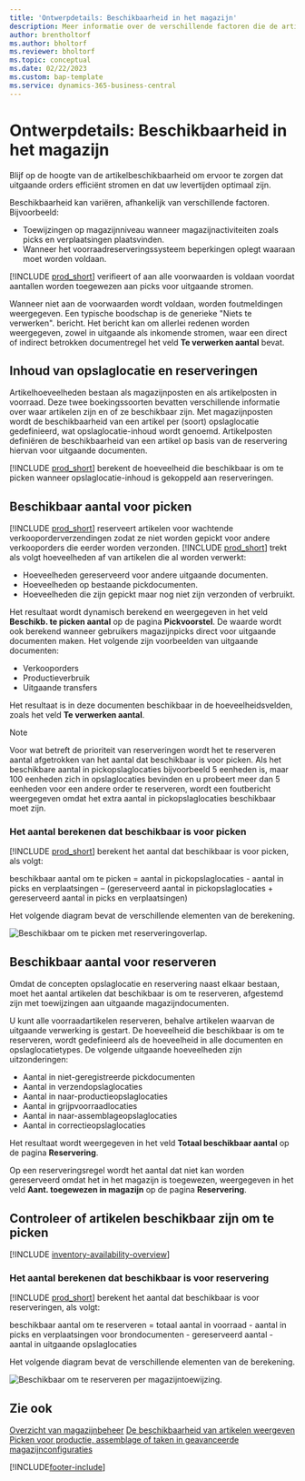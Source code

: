 ```yaml
---
title: 'Ontwerpdetails: Beschikbaarheid in het magazijn'
description: Meer informatie over de verschillende factoren die de artikelbeschikbaarheid in uw magazijn beïnvloeden.
author: brentholtorf
ms.author: bholtorf
ms.reviewer: bholtorf
ms.topic: conceptual
ms.date: 02/22/2023
ms.custom: bap-template
ms.service: dynamics-365-business-central
---
```

# Ontwerpdetails: Beschikbaarheid in het magazijn

Blijf op de hoogte van de artikelbeschikbaarheid om ervoor te zorgen dat uitgaande orders efficiënt stromen en dat uw levertijden optimaal zijn.  

Beschikbaarheid kan variëren, afhankelijk van verschillende factoren. Bijvoorbeeld:

* Toewijzingen op magazijnniveau wanneer magazijnactiviteiten zoals picks en verplaatsingen plaatsvinden.
* Wanneer het voorraadreserveringssysteem beperkingen oplegt waaraan moet worden voldaan.

[!INCLUDE [prod_short](includes/prod_short.md)] verifieert of aan alle voorwaarden is voldaan voordat aantallen worden toegewezen aan picks voor uitgaande stromen.

Wanneer niet aan de voorwaarden wordt voldaan, worden foutmeldingen weergegeven. Een typische boodschap is de generieke "Niets te verwerken". bericht. Het bericht kan om allerlei redenen worden weergegeven, zowel in uitgaande als inkomende stromen, waar een direct of indirect betrokken documentregel het veld **Te verwerken aantal** bevat.

## Inhoud van opslaglocatie en reserveringen  

Artikelhoeveelheden bestaan als magazijnposten en als artikelposten in voorraad. Deze twee boekingssoorten bevatten verschillende informatie over waar artikelen zijn en of ze beschikbaar zijn. Met magazijnposten wordt de beschikbaarheid van een artikel per (soort) opslaglocatie gedefinieerd, wat opslaglocatie-inhoud wordt genoemd. Artikelposten definiëren de beschikbaarheid van een artikel op basis van de reservering hiervan voor uitgaande documenten.  

[!INCLUDE [prod_short](includes/prod_short.md)] berekent de hoeveelheid die beschikbaar is om te picken wanneer opslaglocatie-inhoud is gekoppeld aan reserveringen.  

## Beschikbaar aantal voor picken  

[!INCLUDE [prod_short](includes/prod_short.md)] reserveert artikelen voor wachtende verkooporderverzendingen zodat ze niet worden gepickt voor andere verkooporders die eerder worden verzonden. [!INCLUDE [prod_short](includes/prod_short.md)] trekt als volgt hoeveelheden af van artikelen die al worden verwerkt:

* Hoeveelheden gereserveerd voor andere uitgaande documenten.
* Hoeveelheden op bestaande pickdocumenten.
* Hoeveelheden die zijn gepickt maar nog niet zijn verzonden of verbruikt.  

Het resultaat wordt dynamisch berekend en weergegeven in het veld **Beschikb. te picken aantal** op de pagina **Pickvoorstel**. De waarde wordt ook berekend wanneer gebruikers magazijnpicks direct voor uitgaande documenten maken. Het volgende zijn voorbeelden van uitgaande documenten:

* Verkooporders
* Productieverbruik
* Uitgaande transfers

Het resultaat is in deze documenten beschikbaar in de hoeveelheidsvelden, zoals het veld **Te verwerken aantal**.  

> [!NOTE]  
> Voor wat betreft de prioriteit van reserveringen wordt het te reserveren aantal afgetrokken van het aantal dat beschikbaar is voor picken. Als het beschikbare aantal in pickopslaglocaties bijvoorbeeld 5 eenheden is, maar 100 eenheden zich in opslaglocaties bevinden en u probeert meer dan 5 eenheden voor een andere order te reserveren, wordt een foutbericht weergegeven omdat het extra aantal in pickopslaglocaties beschikbaar moet zijn.  

### Het aantal berekenen dat beschikbaar is voor picken  

[!INCLUDE [prod_short](includes/prod_short.md)] berekent het aantal dat beschikbaar is voor picken, als volgt:  

beschikbaar aantal om te picken = aantal in pickopslaglocaties - aantal in picks en verplaatsingen – (gereserveerd aantal in pickopslaglocaties + gereserveerd aantal in picks en verplaatsingen)  

Het volgende diagram bevat de verschillende elementen van de berekening.  

![Beschikbaar om te picken met reserveringoverlap.](media/design_details_warehouse_management_availability_2.png "Beschikbaar om te picken met reserveringoverlap")  

## Beschikbaar aantal voor reserveren

Omdat de concepten opslaglocatie en reservering naast elkaar bestaan, moet het aantal artikelen dat beschikbaar is om te reserveren, afgestemd zijn met toewijzingen aan uitgaande magazijndocumenten.  

U kunt alle voorraadartikelen reserveren, behalve artikelen waarvan de uitgaande verwerking is gestart. De hoeveelheid die beschikbaar is om te reserveren, wordt gedefinieerd als de hoeveelheid in alle documenten en opslaglocatietypes. De volgende uitgaande hoeveelheden zijn uitzonderingen:  

* Aantal in niet-geregistreerde pickdocumenten  
* Aantal in verzendopslaglocaties  
* Aantal in naar-productieopslaglocaties  
* Aantal in grijpvoorraadlocaties  
* Aantal in naar-assemblageopslaglocaties  
* Aantal in correctieopslaglocaties  

Het resultaat wordt weergegeven in het veld **Totaal beschikbaar aantal** op de pagina **Reservering**.  

Op een reserveringsregel wordt het aantal dat niet kan worden gereserveerd omdat het in het magazijn is toegewezen, weergegeven in het veld **Aant. toegewezen in magazijn** op de pagina **Reservering**.  

## Controleer of artikelen beschikbaar zijn om te picken

[!INCLUDE [inventory-availability-overview](includes/inventory-availability-overview.md)]

### Het aantal berekenen dat beschikbaar is voor reservering

[!INCLUDE [prod_short](includes/prod_short.md)] berekent het aantal dat beschikbaar is voor reserveringen, als volgt:  

beschikbaar aantal om te reserveren = totaal aantal in voorraad - aantal in picks en verplaatsingen voor brondocumenten - gereserveerd aantal - aantal in uitgaande opslaglocaties  

Het volgende diagram bevat de verschillende elementen van de berekening.  

![Beschikbaar om te reserveren per magazijntoewijzing.](media/design_details_warehouse_management_availability_3.png "Beschikbaar om te reserveren per magazijntoewijzing")  

## Zie ook  

[Overzicht van magazijnbeheer](design-details-warehouse-management.md)
[De beschikbaarheid van artikelen weergeven](inventory-how-availability-overview.md)
[Picken voor productie, assemblage of taken in geavanceerde magazijnconfiguraties](warehouse-how-to-pick-for-internal-operations-in-advanced-warehousing.md)

[!INCLUDE[footer-include](includes/footer-banner.md)]